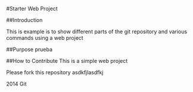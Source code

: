 #Starter Web Project

##Introduction

This is example is to show different parts of the git repository and various commands using a web project

##Purpose
prueba

##How to Contribute
This is a simple web project

Please fork this repository
asdkfjlasdfkj

2014 Git